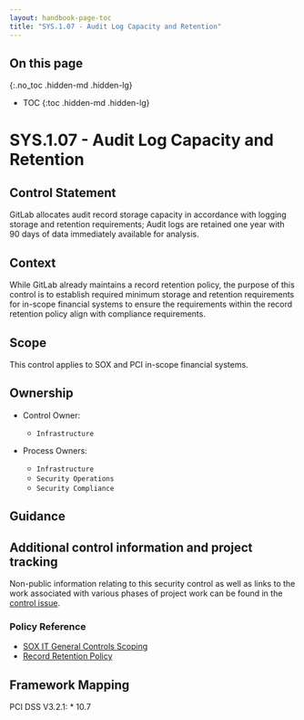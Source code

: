 ```yaml
---
layout: handbook-page-toc
title: "SYS.1.07 - Audit Log Capacity and Retention"
---
```


## On this page
{:.no_toc .hidden-md .hidden-lg}

- TOC
{:toc .hidden-md .hidden-lg}

# SYS.1.07 - Audit Log Capacity and Retention

## Control Statement

GitLab allocates audit record storage capacity in accordance with logging storage and retention requirements; Audit logs are retained one year with 90 days of data immediately available for analysis.

## Context

While GitLab already maintains a record retention policy, the purpose of this control is to establish required minimum storage and retention requirements for in-scope financial systems to ensure the requirements within the record retention policy align with compliance requirements.

## Scope

This control applies to SOX and PCI in-scope financial systems.

## Ownership

*  Control Owner:
    *  `Infrastructure`

*  Process Owners:
    * `Infrastructure`
    * `Security Operations`
    * `Security Compliance`

## Guidance

## Additional control information and project tracking

Non-public information relating to this security control as well as links to the work associated with various phases of project work can be found in the [control issue](https://gitlab.com/gitlab-com/gl-security/compliance/compliance/issues/910).

### Policy Reference

*  [SOX IT General Controls Scoping](https://docs.google.com/spreadsheets/d/143pUC61YVS1VC-GWsRZb5wdiUCeu-PEwAc751sOPsdE/edit?ts=5d323bbf#gid=214635064)
*  [Record Retention Policy](/handbook/people-group/code-of-conduct/#record-retention-policy)

## Framework Mapping

PCI DSS V3.2.1:
    * 10.7

